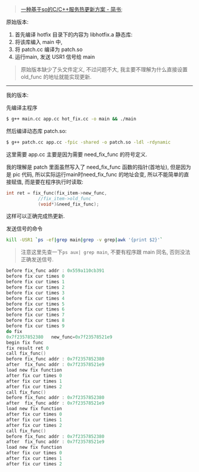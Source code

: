 

>   [一种基于so的C/C++服务热更新方案 - 简书](https://www.jianshu.com/p/b7c7102119fa);

原始版本:

1. 首先编译 hotfix 目录下的内容为 libhotfix.a 静态库:
2. 将该库编入 main 中, 
3. 将 patch.cc 编译为 patch.so
4. 运行main, 发送 USR1 信号给 main

>   原始版本缺少了头文件定义, 不过问题不大, 我主要不理解为什么直接设置 old_func 的地址就能实现更新. 

---

我的版本:

先编译主程序

```bash
$ g++ main.cc app.cc hot_fix.cc -o main && ./main
```



然后编译动态库 patch.so:

```bash
$ g++ patch.cc app.cc -fpic -shared -o patch.so -ldl -rdynamic
```

这里需要 app.cc 主要是因为需要 need_fix_func 的符号定义. 

我的理解是 patch 里面虽然写入了 need_fix_func 函数的指针(首地址), 但是因为是 pic 代码, 所以实际运行main时need_fix_func 的地址会变, 所以不能简单的直接赋值, 而是要在程序执行时读取:

```cpp
int ret = fix_func(fix_item->new_func, 
		    //fix_item->old_func
		    (void*)&need_fix_func);
```

这样可以正确完成热更新. 

发送信号的命令 

```bash
kill -USR1 `ps -ef|grep main|grep -v grep|awk '{print $2}'`
```

>   注意这里先查一下`ps aux| grep main`, 不要有程序跟 main 同名, 否则没法正确发送信号. 

```c
before fix_func addr : 0x559a110cb391
before fix cur times 0
before fix cur times 1
before fix cur times 2
before fix cur times 3
before fix cur times 4
before fix cur times 5
before fix cur times 6
before fix cur times 7
before fix cur times 8
before fix cur times 9
do fix
0x7f2357852380   new_func=0x7f23578521e9
begin fix func
fix result ret 0
call fix_func()
before fix_func addr : 0x7f2357852380
after  fix_func addr : 0x7f23578521e9
load new fix function
after fix cur times 0
after fix cur times 1
after fix cur times 2
call fix_func()
before fix_func addr : 0x7f2357852380
after  fix_func addr : 0x7f23578521e9
load new fix function
after fix cur times 0
after fix cur times 1
after fix cur times 2
call fix_func()
before fix_func addr : 0x7f2357852380
after  fix_func addr : 0x7f23578521e9
load new fix function
after fix cur times 0
after fix cur times 1
after fix cur times 2
```

